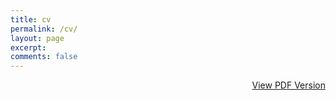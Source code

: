 ```yaml
---
title: cv
permalink: /cv/
layout: page
excerpt: 
comments: false
---
```

<p style="text-align: right;"><a href="/pdf/">View PDF Version</a></p>